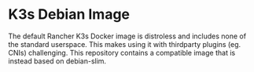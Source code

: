 # K3s Debian Image

The default Rancher K3s Docker image is distroless and includes none of the standard userspace. This makes using it with thirdparty plugins (eg. CNIs) challenging. This repository contains a compatible image that is instead based on debian-slim.